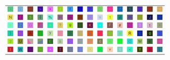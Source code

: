 <table>
<tr>
<td><img src="2D.gif"></td>
<td><img src="7C.gif"></td>
<td><img src="5F.gif"></td>
<td><img src="3E.gif"></td>
<td><img src="78.gif"></td>
<td><img src="49.gif"></td>
<td><img src="66.gif"></td>
<td><img src="70.gif"></td>
<td><img src="50.gif"></td>
<td><img src="29.gif"></td>
<td><img src="7E.gif"></td>
<td><img src="37.gif"></td>
<td><img src="35.gif"></td>
<td><img src="6A.gif"></td>
<td><img src="34.gif"></td>
<td><img src="56.gif"></td>
</tr>
<tr>
<td><img src="4E.gif"></td>
<td><img src="28.gif"></td>
<td><img src="24.gif"></td>
<td><img src="7B.gif"></td>
<td><img src="25.gif"></td>
<td><img src="48.gif"></td>
<td><img src="77.gif"></td>
<td><img src="51.gif"></td>
<td><img src="2E.gif"></td>
<td><img src="61.gif"></td>
<td><img src="31.gif"></td>
<td><img src="64.gif"></td>
<td><img src="6D.gif"></td>
<td><img src="5D.gif"></td>
<td><img src="4A.gif"></td>
<td><img src="22.gif"></td>
</tr>
<tr>
<td><img src="65.gif"></td>
<td><img src="5A.gif"></td>
<td><img src="47.gif"></td>
<td><img src="gr2.gif"></td>
<td><img src="73.gif"></td>
<td><img src="3F.gif"></td>
<td><img src="67.gif"></td>
<td><img src="6B.gif"></td>
<td><img src="4B.gif"></td>
<td><img src="2A.gif"></td>
<td><img src="46.gif"></td>
<td><img src="23.gif"></td>
<td><img src="72.gif"></td>
<td><img src="42.gif"></td>
<td><img src="74.gif"></td>
<td><img src="27.gif"></td>
</tr>
<tr>
<td><img src="7D.gif"></td>
<td><img src="68.gif"></td>
<td><img src="41.gif"></td>
<td><img src="2B.gif"></td>
<td><img src="79.gif"></td>
<td><img src="69.gif"></td>
<td><img src="39.gif"></td>
<td><img src="6F.gif"></td>
<td><img src="62.gif"></td>
<td><img src="2F.gif"></td>
<td><img src="40.gif"></td>
<td><img src="38.gif"></td>
<td><img src="52.gif"></td>
<td><img src="3B.gif"></td>
<td><img src="30.gif"></td>
<td><img src="33.gif"></td>
</tr>
<tr>
<td><img src="32.gif"></td>
<td><img src="55.gif"></td>
<td><img src="gr1.gif"></td>
<td><img src="gr3.gif"></td>
<td><img src="45.gif"></td>
<td><img src="26.gif"></td>
<td><img src="44.gif"></td>
<td><img src="5B.gif"></td>
<td><img src="4F.gif"></td>
<td><img src="36.gif"></td>
<td><img src="71.gif"></td>
<td><img src="7A.gif"></td>
<td><img src="43.gif"></td>
<td><img src="4D.gif"></td>
<td><img src="63.gif"></td>
<td><img src="75.gif"></td>
</tr>
<tr>
<td><img src="6C.gif"></td>
<td><img src="57.gif"></td>
<td><img src="6E.gif"></td>
<td><img src="3D.gif"></td>
<td><img src="5E.gif"></td>
<td><img src="54.gif"></td>
<td><img src="3A.gif"></td>
<td><img src="21.gif"></td>
<td><img src="60.gif"></td>
<td><img src="2C.gif"></td>
<td><img src="76.gif"></td>
<td><img src="58.gif"></td>
<td><img src="3C.gif"></td>
<td><img src="59.gif"></td>
<td><img src="53.gif"></td>
<td><img src="4C.gif"></td>
</tr>
</table>
